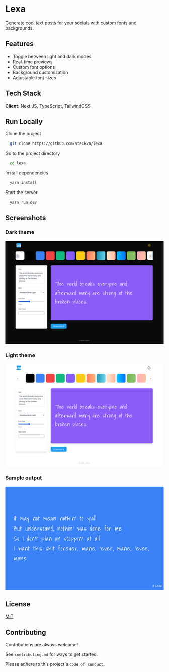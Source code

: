 
# Lexa

Generate cool text posts for your socials with custom fonts and backgrounds.



## Features

- Toggle between light and dark modes
- Real-time previews
- Custom font options
- Background customization
- Adjustable font sizes


## Tech Stack

**Client:** Next JS, TypeScript, TailwindCSS


## Run Locally

Clone the project

```bash
  git clone https://github.com/stackvn/lexa
```

Go to the project directory

```bash
  cd lexa
```

Install dependencies

```bash
  yarn install
```

Start the server

```bash
  yarn run dev
```


## Screenshots

### Dark theme
![Dark theme](https://github.com/stackvn/lexa/blob/main/public/screenshots/dark.png?raw=true)


### Light theme

![Light theme](https://raw.githubusercontent.com/stackvn/lexa/refs/heads/main/public/screenshots/light.png?token=GHSAT0AAAAAADHYL7WAQUO6LO2EA7RK46IO2GUDY4Q)


### Sample output
![Output](https://raw.githubusercontent.com/stackvn/lexa/refs/heads/main/public/screenshots/output.png?token=GHSAT0AAAAAADHYL7WAGKB5AVCUARCGL6GM2GUDZUA)




## License

[MIT](https://choosealicense.com/licenses/mit/)


## Contributing

Contributions are always welcome!

See `contributing.md` for ways to get started.

Please adhere to this project's `code of conduct`.

